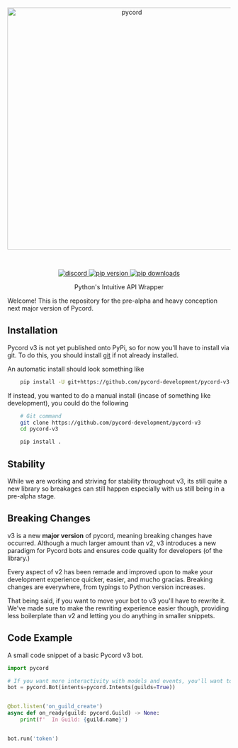 <div align='center'>
    <br />
    <p>
        <a href="https://github.com/pycord/pycord-v3"><img src="https://raw.githubusercontent.com/pycord/pycord-v3/main/docs/assets/pycord-v3.png" width="546" alt="pycord" /></a>
    </p>
    <br />
    <p>
        <a href="https://discord.gg/pycord"><img src="https://img.shields.io/discord/881207955029110855?color=5865F2&logo=discord&logoColor=white" alt="discord"> </a>
        <a href="https://pypi.org/project/py-cord"><img src="https://img.shields.io/pypi/v/py-cord?label=pip" alt="pip version"> </a>
        <a href="https://pypi.org/project/py-cord"><img src="https://static.pepy.tech/personalized-badge/py-cord?period=total&units=abbreviation&left_color=grey&right_color=green&left_text=downloads" alt="pip downloads"> </a>
    </p>
</div>

<p align='center'>
 Python's Intuitive API Wrapper
</p>

Welcome! This is the repository for the pre-alpha and heavy conception next major version of Pycord.

## Installation

Pycord v3 is not yet published onto PyPi, so for now you'll have to install via git.
To do this, you should install [git](https://git-scm.com) if not already installed.

An automatic install should look something like
```sh
    pip install -U git+https://github.com/pycord-development/pycord-v3
```

If instead, you wanted to do a manual install (incase of something like development), you could do the following
```sh
    # Git command
    git clone https://github.com/pycord-development/pycord-v3
    cd pycord-v3

    pip install .
```

## Stability

While we are working and striving for stability throughout v3, its still quite a new library so breakages can still happen especially with us still being in a pre-alpha stage.

## Breaking Changes

v3 is a new **major version** of pycord, meaning breaking changes have occurred. Although a much larger amount than v2, v3 introduces a new paradigm for Pycord bots and ensures code quality for developers (of the library.)

Every aspect of v2 has been remade and improved upon to make your development experience quicker, easier, and mucho gracias.
Breaking changes are everywhere, from typings to Python version increases.

That being said, if you want to move your bot to v3 you'll have to rewrite it. We've made sure to make the rewriting experience easier though, providing less boilerplate than v2 and letting you do anything in smaller snippets.

## Code Example

A small code snippet of a basic Pycord v3 bot.

```py
import pycord

# If you want more interactivity with models and events, you'll want to add more intents
bot = pycord.Bot(intents=pycord.Intents(guilds=True))


@bot.listen('on_guild_create')
async def on_ready(guild: pycord.Guild) -> None:
    print(f'  In Guild: {guild.name}')


bot.run('token')
```
